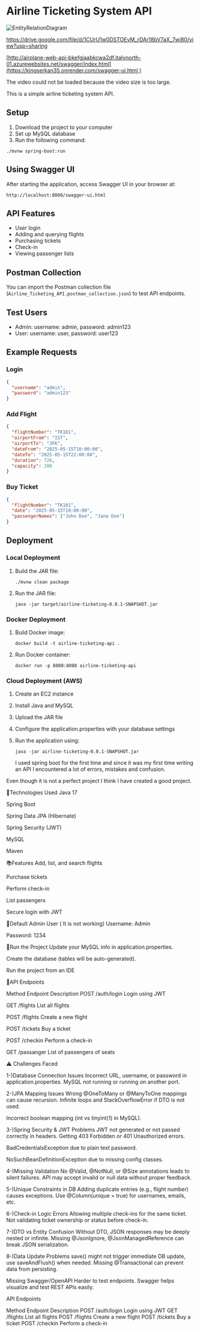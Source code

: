 # Airline Ticketing System API


![EntityRelationDiagram](https://github.com/user-attachments/assets/85a6c3f9-9231-4ee8-af5f-588188b67064)

https://drive.google.com/file/d/1CUrU1w0DSTOEvM_rDAr18bV7aX_7wi80/view?usp=sharing

[[http://airplane-web-api-bkefgjaabkcwa2df.italynorth-01.azurewebsites.net/swagger/index.html](https://kingserkan35.onrender.com/swagger-ui.html
)](https://kingserkan35.onrender.com/swagger-ui/index.html)

The video could not be loaded because the video size is too large.



This is a simple airline ticketing system API.

## Setup

1. Download the project to your computer
2. Set up MySQL database
3. Run the following command:

```
./mvnw spring-boot:run
```

## Using Swagger UI

After starting the application, access Swagger UI in your browser at:

```
http://localhost:8080/swagger-ui.html
```

## API Features

- User login
- Adding and querying flights
- Purchasing tickets
- Check-in
- Viewing passenger lists

## Postman Collection

You can import the Postman collection file (`Airline_Ticketing_API.postman_collection.json`) to test API endpoints.

## Test Users

- Admin: username: admin, password: admin123
- User: username: user, password: user123

## Example Requests

### Login
```json
{
  "username": "admin",
  "password": "admin123"
}
```

### Add Flight
```json
{
  "flightNumber": "TK101",
  "airportFrom": "IST",
  "airportTo": "JFK",
  "dateFrom": "2025-05-15T10:00:00",
  "dateTo": "2025-05-15T22:00:00",
  "duration": 720,
  "capacity": 200
}
```

### Buy Ticket
```json
{
  "flightNumber": "TK101",
  "date": "2025-05-15T10:00:00",
  "passengerNames": ["John Doe", "Jane Doe"]
}
```

## Deployment

### Local Deployment
1. Build the JAR file:
   ```
   ./mvnw clean package
   ```
2. Run the JAR file:
   ```
   java -jar target/airline-ticketing-0.0.1-SNAPSHOT.jar
   ```

### Docker Deployment
1. Build Docker image:
   ```
   docker build -t airline-ticketing-api .
   ```
2. Run Docker container:
   ```
   docker run -p 8080:8080 airline-ticketing-api
   ```

### Cloud Deployment (AWS)
1. Create an EC2 instance
2. Install Java and MySQL
3. Upload the JAR file
4. Configure the application.properties with your database settings
5. Run the application using:
   ```
   java -jar airline-ticketing-0.0.1-SNAPSHOT.jar
   ```

   I used spring boot for the first time and since it was my first time writing an API I encountered a lot of errors, mistakes and confusion.

Even though it is not a perfect project I think I have created a good project.

🔧Technologies Used Java 17

Spring Boot

Spring Data JPA (Hibernate)

Spring Security (JWT)

MySQL

Maven

📚Features Add, list, and search flights

Purchase tickets

Perform check-in

List passengers

Secure login with JWT

🔐Default Admin User ( It is not working) Username: Admin

Password: 1234

🚀Run the Project Update your MySQL info in application.properties.

Create the database (tables will be auto-generated).

Run the project from an IDE

📁API Endpoints

Method Endpoint Description POST /auth/login Login using JWT

GET /flights List all flights

POST /flights Create a new flight

POST /tickets Buy a ticket

POST /checkin Perform a check-in

GET /passanger List of passengers of seats

⚠️ Challenges Faced

1-)Database Connection Issues Incorrect URL, username, or password in application.properties.
MySQL not running or running on another port.

2-)JPA Mapping Issues Wrong @OneToMany or @ManyToOne mappings can cause recursion.
Infinite loops and StackOverflowError if DTO is not used.

Incorrect boolean mapping (int vs tinyint(1) in MySQL).

3-)Spring Security & JWT Problems JWT not generated or not passed correctly in headers.
Getting 403 Forbidden or 401 Unauthorized errors.

BadCredentialsException due to plain text password.

NoSuchBeanDefinitionException due to missing config classes.

4-)Missing Validation No @Valid, @NotNull, or @Size annotations leads to silent failures.
API may accept invalid or null data without proper feedback.

5-)Unique Constraints in DB Adding duplicate entries (e.g., flight number) causes exceptions.
Use @Column(unique = true) for usernames, emails, etc.

6-)Check-in Logic Errors Allowing multiple check-ins for the same ticket.
Not validating ticket ownership or status before check-in.

7-)DTO vs Entity Confusion Without DTO, JSON responses may be deeply nested or infinite.
Missing @JsonIgnore, @JsonManagedReference can break JSON serialization.

8-)Data Update Problems save() might not trigger immediate DB update, use saveAndFlush() when needed.
Missing @Transactional can prevent data from persisting.

Missing Swagger/OpenAPI Harder to test endpoints.
Swagger helps visualize and test REST APIs easily.

API Endpoints

Method Endpoint Description POST /auth/login Login using JWT GET /flights List all flights POST /flights Create a new flight POST /tickets Buy a ticket POST /checkin Perform a check-in
